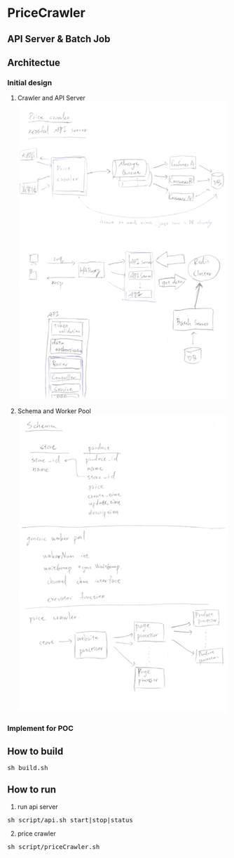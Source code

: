 # PriceCrawler
## API Server & Batch Job

## Architectue

### Initial design
1. Crawler and API Server
![Crawler and API Server](doc/crawler_and_api_server.png)

2. Schema and Worker Pool
![Schema and Worker Pool](doc/schema_and_worker_pool.png)
### Implement for POC

## How to build
<pre>sh build.sh</pre>
## How to run
1. run api server
<pre>
sh script/api.sh start|stop|status
</pre>
2. price crawler
<pre>
sh script/priceCrawler.sh
</pre>
